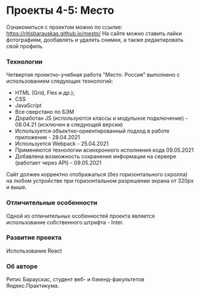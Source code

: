 # Проекты 4-5: Место

Ознакомиться с проектом можно по ссылке: https://ritisbarauskas.github.io/mesto/
На сайте можно ставить лайки фотографиям, дообавлять и удалять снимки, а также редактировать свой профиль.

### Технологии

Четвертая проектно-учебная работа "Место. Россия" выполнено с использованием следующих технологий:
* HTML (Grid, Flex и др.);
* CSS
* JavaScript
* Все сверстано по БЭМ
* Доработан JS (используются классы и модульное подключение) - 08.04.21 (исключен в следующей версии)
* Используется объектно-ориентированный подход в работе приложения - 28.04.2021
* Используется Webpack - 25.04.2021
* Применяются технологии асинхронного исполнения кода 09.05.2021
* Добавлена возможность сохранения информации на сервере (работает через API) - 09.05.2021

Сайт должен корректно отображаться (без горизонтального скролла) на любом устройстве при горизонтальном разрешении экрана от 320px и выше.

### Отличительные особенности

Одной из отличительных особенностей проекта является использование собственного штрифта - Inter.

### Развитие проекта
Использование React

### Об авторе

Ритис Бараускас, студент веб- и бэкенд-факультетов Яндекс.Практикума.

